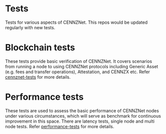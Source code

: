 # Tests
Tests for various aspects of CENNZNet. This repos would be updated regularly with new tests.

# Blockchain tests
These tests provide basic verification of CENNZNet. It covers scenarios from running a node to using CENNZNet protocols  including Generic Asset (e.g. fees and transfer operations), Attestation, and CENNZX etc. Refer [cennznet-tests](https://github.com/cennznet/cennznet-tests) for more details.  

# Performance tests
These tests are used to assess the basic performance of CENNZNet nodes under various circumstances, which will serve as benchmark for continuous improvement in this space. There are latency tests, single node and multi node tests. Refer [performance-tests](https://github.com/cennznet/performance-tests) for more details.
